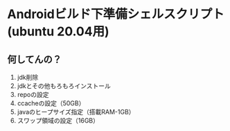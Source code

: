 Androidビルド下準備シェルスクリプト(ubuntu 20.04用)
============

何してんの？
---------

1. jdk削除
2. jdkとその他もろもろインストール
3. repoの設定
4. ccacheの設定（50GB）
5. javaのヒープサイズ指定（搭載RAM-1GB）
6. スワップ領域の設定（16GB）